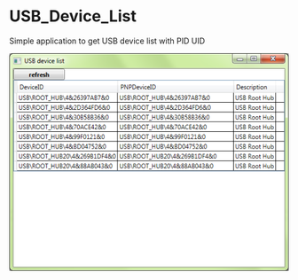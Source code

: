 USB_Device_List
===============

Simple application to get USB device list with PID UID

![Screenshot](/Main.png "Screenshot")
